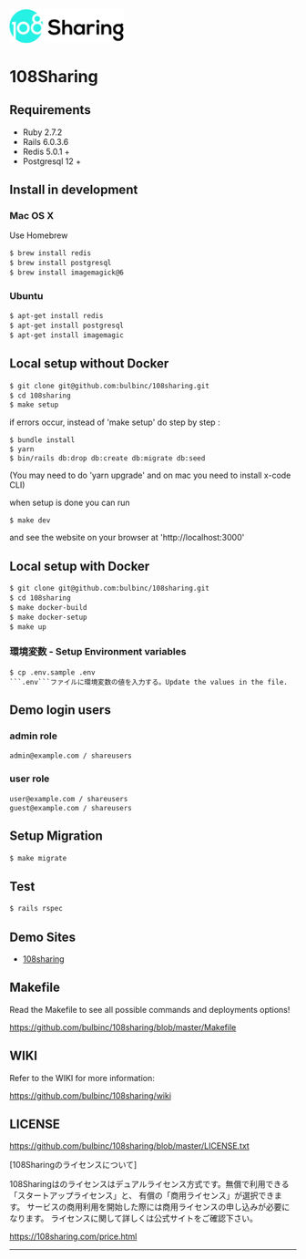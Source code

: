<img src="public/images/custom/logo-black.svg" width="200" alt="Volition">

# 108Sharing

## Requirements
* Ruby 2.7.2
* Rails 6.0.3.6
* Redis 5.0.1 +
* Postgresql 12 +

## Install in development

### Mac OS X

Use Homebrew
```sh
$ brew install redis
$ brew install postgresql
$ brew install imagemagick@6
```

### Ubuntu
```sh
$ apt-get install redis
$ apt-get install postgresql
$ apt-get install imagemagic
```

## Local setup without Docker
```sh
$ git clone git@github.com:bulbinc/108sharing.git
$ cd 108sharing
$ make setup
```

if errors occur, instead of 'make setup' do step by step : 
```
$ bundle install
$ yarn
$ bin/rails db:drop db:create db:migrate db:seed
```
(You may need to do 'yarn upgrade' and on mac you need to install x-code CLI)

when setup is done you can run 
```
$ make dev
```
and see the website on your browser at 'http://localhost:3000'


## Local setup with Docker
```sh
$ git clone git@github.com:bulbinc/108sharing.git
$ cd 108sharing
$ make docker-build
$ make docker-setup
$ make up
```

### 環境変数 - Setup Environment variables
```
$ cp .env.sample .env
```.env```ファイルに環境変数の値を入力する。Update the values in the file.
```

## Demo login users

### admin role

```
admin@example.com / shareusers
```

### user role

```
user@example.com / shareusers
guest@example.com / shareusers
```


## Setup Migration

```sh
$ make migrate
```

## Test
```sh
$ rails rspec
```

## Demo Sites
* [108sharing](https://demo.108sharing.com/)

## Makefile

Read the Makefile to see all possible commands and deployments options!

https://github.com/bulbinc/108sharing/blob/master/Makefile

## WIKI

Refer to the WIKI for more information:

https://github.com/bulbinc/108sharing/wiki

## LICENSE

https://github.com/bulbinc/108sharing/blob/master/LICENSE.txt

[108Sharingのライセンスについて]

108Sharingはのライセンスはデュアルライセンス方式です。無償で利用できる「スタートアップライセンス」と、
有償の「商用ライセンス」が選択できます。
サービスの商用利用を開始した際には商用ライセンスの申し込みが必要になります。
ライセンスに関して詳しくは公式サイトをご確認下さい。

https://108sharing.com/price.html

-----------------------------------------------------------------


